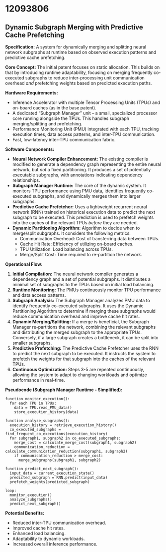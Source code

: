 # 12093806

## Dynamic Subgraph Merging with Predictive Cache Prefetching

**Specification:** A system for dynamically merging and splitting neural network subgraphs at runtime based on observed execution patterns and predictive cache prefetching.

**Core Concept:** The initial patent focuses on static allocation. This builds on that by introducing runtime adaptability, focusing on merging frequently co-executed subgraphs to reduce inter-processing unit communication overhead *and* prefetching weights based on predicted execution paths.

**Hardware Requirements:**

*   Inference Accelerator with multiple Tensor Processing Units (TPUs) and on-board caches (as in the base patent).
*   A dedicated “Subgraph Manager” unit – a small, specialized processor core running alongside the TPUs.  This handles subgraph merging/splitting and prefetching.
*   Performance Monitoring Unit (PMU) integrated with each TPU, tracking execution times, data access patterns, and inter-TPU communication.
*   Fast, low-latency inter-TPU communication fabric.

**Software Components:**

*   **Neural Network Compiler Enhancement:** The existing compiler is modified to generate a dependency graph representing the entire neural network, but *not* a fixed partitioning. It produces a set of potentially executable subgraphs, with annotations indicating dependency relationships.
*   **Subgraph Manager Runtime:** The core of the dynamic system. It monitors TPU performance using PMU data, identifies frequently co-executed subgraphs, and dynamically merges them into larger subgraphs.
*   **Predictive Cache Prefetcher:** Uses a lightweight recurrent neural network (RNN) trained on historical execution data to predict the next subgraph to be executed.  This prediction is used to prefetch weights into the caches of the relevant TPUs *before* they are needed.
*   **Dynamic Partitioning Algorithm:** Algorithm to decide when to merge/split subgraphs. It considers the following metrics:
    *   Communication Overhead: Cost of transferring data between TPUs.
    *   Cache Hit Rate: Efficiency of utilizing on-board caches.
    *   TPU Utilization: Load balancing across TPUs.
    *   Merge/Split Cost: Time required to re-partition the network.

**Operational Flow:**

1.  **Initial Compilation:** The neural network compiler generates a dependency graph and a set of potential subgraphs.  It distributes a minimal set of subgraphs to the TPUs based on initial load balancing.
2.  **Runtime Monitoring:** The PMUs continuously monitor TPU performance and data access patterns.
3.  **Subgraph Analysis:** The Subgraph Manager analyzes PMU data to identify frequently co-executed subgraphs.  It uses the Dynamic Partitioning Algorithm to determine if merging these subgraphs would reduce communication overhead and improve cache hit rates.
4.  **Dynamic Merging/Splitting:** If a merge is beneficial, the Subgraph Manager re-partitions the network, combining the relevant subgraphs and distributing the merged subgraph to the appropriate TPUs.  Conversely, if a large subgraph creates a bottleneck, it can be split into smaller subgraphs.
5.  **Predictive Prefetching:** The Predictive Cache Prefetcher uses the RNN to predict the next subgraph to be executed. It instructs the system to prefetch the weights for that subgraph into the caches of the relevant TPUs.
6.  **Continuous Optimization:** Steps 3-5 are repeated continuously, allowing the system to adapt to changing workloads and optimize performance in real-time.

**Pseudocode (Subgraph Manager Runtime - Simplified):**

```
function monitor_execution():
  for each TPU in TPUs:
    data = TPU.read_PMU_data()
    store_execution_history(data)

function analyze_subgraphs():
  execution_history = retrieve_execution_history()
  co_executed_subgraphs = find_frequent_co_executions(execution_history)
  for subgraph1, subgraph2 in co_executed_subgraphs:
    merge_cost = calculate_merge_cost(subgraph1, subgraph2)
    communication_reduction = calculate_communication_reduction(subgraph1, subgraph2)
    if communication_reduction > merge_cost:
      merge_subgraphs(subgraph1, subgraph2)

function predict_next_subgraph():
  input_data = current_execution_state()
  predicted_subgraph = RNN.predict(input_data)
  prefetch_weights(predicted_subgraph)

loop:
  monitor_execution()
  analyze_subgraphs()
  predict_next_subgraph()
```

**Potential Benefits:**

*   Reduced inter-TPU communication overhead.
*   Improved cache hit rates.
*   Enhanced load balancing.
*   Adaptability to dynamic workloads.
*   Increased overall inference performance.